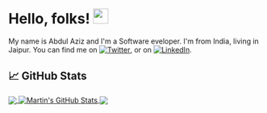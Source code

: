 # Hello, folks! <img src="https://raw.githubusercontent.com/MartinHeinz/MartinHeinz/master/wave.gif" width="30px">

My name is Abdul Aziz and I'm a Software eveloper. I'm from India, living in Jaipur. You can find me on [![Twitter][1.2]][1],  or on [![LinkedIn][3.2]][3].

## &#x1f4c8; GitHub Stats

<a href="https://github.com/abdul1337/abdul1337">
  <img align="center" src="https://github-readme-stats.vercel.app/api/top-langs/?username=abdul1337&hide=java,html&title_color=ffffff&text_color=c9cacc&icon_color=2bbc8a&bg_color=1d1f21" />
</a>
<a href="https://github.com/abdul1337/abdul1337">
  <img align="center" src="https://github-readme-stats.vercel.app/api?username=abdul1337&show_icons=true&line_height=27&count_private=true&title_color=ffffff&text_color=c9cacc&icon_color=2bbc8a&bg_color=1d1f21" alt="Martin's GitHub Stats" />
</a>

<a href="https://github.com/Abdul1337/Abdul1337.github.io">
  <img align="center" src="https://github-readme-stats.vercel.app/api/pin/?username=abdul1337&repo=python-project-blueprint&title_color=ffffff&text_color=c9cacc&icon_color=2bbc8a&bg_color=1d1f21" />
</a> 

<!-- links to social media icons -->

<!-- icons with padding -->

[1.1]: http://i.imgur.com/tXSoThF.png (twitter icon with padding)
[2.1]: http://i.imgur.com/0o48UoR.png (github icon with padding)

<!-- icons without padding -->

[1.2]: http://i.imgur.com/wWzX9uB.png (twitter icon without padding)
[2.2]: http://i.imgur.com/9I6NRUm.png (github icon without padding)
[3.2]: https://raw.githubusercontent.com/abdul1337/abdul1337/master/linkedin-3-16.png (LinkedIn icon without padding)


<!-- links to your social media accounts -->

[1]: https://twitter.com/PsudoRandom
[2]: https://github.com/abdul1337
[3]: https://www.linkedin.com/in/abdul1337/


<!-- Resources -->
<!-- Icons: https://simpleicons.org/ -->
<!-- GitHub Stats: https://github.com/anuraghazra/github-readme-stats -->
<!-- Emojis: https://emojipedia.org/emoji/ -->
<!-- HTML Emojis: https://www.fileformat.info/index.htm -->
<!-- Shields: https://shields.io/ -->
<!-- Awesome GitHub Profile README: https://github.com/abhisheknaiidu/awesome-github-profile-readme -->
